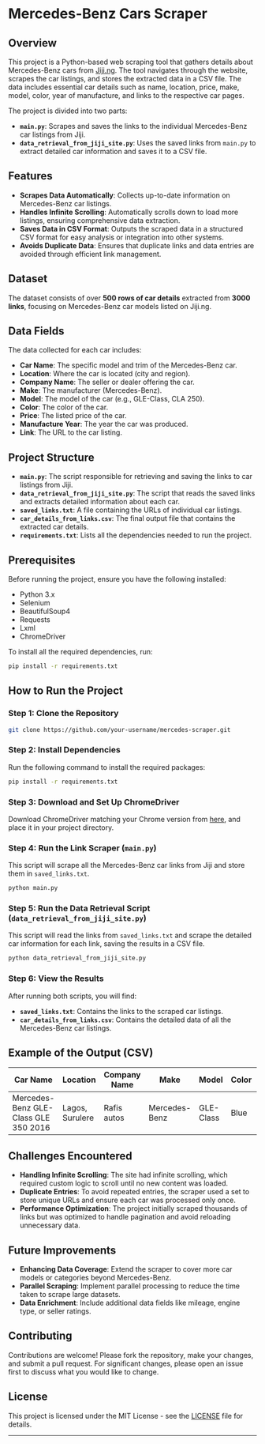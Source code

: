 # Mercedes-Benz Cars Scraper

## Overview
This project is a Python-based web scraping tool that gathers details about Mercedes-Benz cars from [Jiji.ng](https://jiji.ng). The tool navigates through the website, scrapes the car listings, and stores the extracted data in a CSV file. The data includes essential car details such as name, location, price, make, model, color, year of manufacture, and links to the respective car pages.

The project is divided into two parts:
- **`main.py`**: Scrapes and saves the links to the individual Mercedes-Benz car listings from Jiji.
- **`data_retrieval_from_jiji_site.py`**: Uses the saved links from `main.py` to extract detailed car information and saves it to a CSV file.

## Features
- **Scrapes Data Automatically**: Collects up-to-date information on Mercedes-Benz car listings.
- **Handles Infinite Scrolling**: Automatically scrolls down to load more listings, ensuring comprehensive data extraction.
- **Saves Data in CSV Format**: Outputs the scraped data in a structured CSV format for easy analysis or integration into other systems.
- **Avoids Duplicate Data**: Ensures that duplicate links and data entries are avoided through efficient link management.

## Dataset
The dataset consists of over **500 rows of car details** extracted from **3000 links**, focusing on Mercedes-Benz car models listed on Jiji.ng.

## Data Fields
The data collected for each car includes:
- **Car Name**: The specific model and trim of the Mercedes-Benz car.
- **Location**: Where the car is located (city and region).
- **Company Name**: The seller or dealer offering the car.
- **Make**: The manufacturer (Mercedes-Benz).
- **Model**: The model of the car (e.g., GLE-Class, CLA 250).
- **Color**: The color of the car.
- **Price**: The listed price of the car.
- **Manufacture Year**: The year the car was produced.
- **Link**: The URL to the car listing.

## Project Structure
- **`main.py`**: The script responsible for retrieving and saving the links to car listings from Jiji.
- **`data_retrieval_from_jiji_site.py`**: The script that reads the saved links and extracts detailed information about each car.
- **`saved_links.txt`**: A file containing the URLs of individual car listings.
- **`car_details_from_links.csv`**: The final output file that contains the extracted car details.
- **`requirements.txt`**: Lists all the dependencies needed to run the project.

## Prerequisites
Before running the project, ensure you have the following installed:
- Python 3.x
- Selenium
- BeautifulSoup4
- Requests
- Lxml
- ChromeDriver

To install all the required dependencies, run:
```bash
pip install -r requirements.txt
```

## How to Run the Project

### Step 1: Clone the Repository
```bash
git clone https://github.com/your-username/mercedes-scraper.git
```

### Step 2: Install Dependencies
Run the following command to install the required packages:
```bash
pip install -r requirements.txt
```

### Step 3: Download and Set Up ChromeDriver
Download ChromeDriver matching your Chrome version from [here](https://sites.google.com/a/chromium.org/chromedriver/downloads), and place it in your project directory.

### Step 4: Run the Link Scraper (`main.py`)
This script will scrape all the Mercedes-Benz car links from Jiji and store them in `saved_links.txt`.

```bash
python main.py
```

### Step 5: Run the Data Retrieval Script (`data_retrieval_from_jiji_site.py`)
This script will read the links from `saved_links.txt` and scrape the detailed car information for each link, saving the results in a CSV file.

```bash
python data_retrieval_from_jiji_site.py
```

### Step 6: View the Results
After running both scripts, you will find:
- **`saved_links.txt`**: Contains the links to the scraped car listings.
- **`car_details_from_links.csv`**: Contains the detailed data of all the Mercedes-Benz car listings.

## Example of the Output (CSV)
| Car Name                             | Location       | Company Name    | Make          | Model    | Color | Price         | Manufacture Year | Link |
|--------------------------------------|----------------|-----------------|---------------|----------|-------|---------------|------------------|------|
| Mercedes-Benz GLE-Class GLE 350 2016 | Lagos, Surulere | Rafis autos    | Mercedes-Benz | GLE-Class | Blue  | ₦ 38,500,000  | 2016             | [Link](https://example.com) |

## Challenges Encountered
- **Handling Infinite Scrolling**: The site had infinite scrolling, which required custom logic to scroll until no new content was loaded.
- **Duplicate Entries**: To avoid repeated entries, the scraper used a set to store unique URLs and ensure each car was processed only once.
- **Performance Optimization**: The project initially scraped thousands of links but was optimized to handle pagination and avoid reloading unnecessary data.

## Future Improvements
- **Enhancing Data Coverage**: Extend the scraper to cover more car models or categories beyond Mercedes-Benz.
- **Parallel Scraping**: Implement parallel processing to reduce the time taken to scrape large datasets.
- **Data Enrichment**: Include additional data fields like mileage, engine type, or seller ratings.

## Contributing
Contributions are welcome! Please fork the repository, make your changes, and submit a pull request. For significant changes, please open an issue first to discuss what you would like to change.

## License
This project is licensed under the MIT License - see the [LICENSE](LICENSE) file for details.

---
